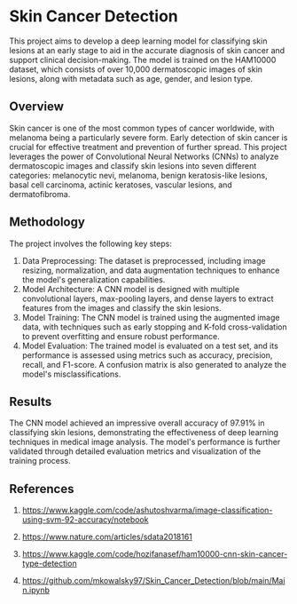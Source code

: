 
# Skin Cancer Detection

This project aims to develop a deep learning model for classifying skin lesions at an early stage to aid in the accurate diagnosis of skin cancer and support clinical decision-making. The model is trained on the HAM10000 dataset, which consists of over 10,000 dermatoscopic images of skin lesions, along with metadata such as age, gender, and lesion type.

## Overview
Skin cancer is one of the most common types of cancer worldwide, with melanoma being a particularly severe form. Early detection of skin cancer is crucial for effective treatment and prevention of further spread. This project leverages the power of Convolutional Neural Networks (CNNs) to analyze dermatoscopic images and classify skin lesions into seven different categories: melanocytic nevi, melanoma, benign keratosis-like lesions, basal cell carcinoma, actinic keratoses, vascular lesions, and dermatofibroma.
## Methodology
The project involves the following key steps:

1. Data Preprocessing: The dataset is preprocessed, including image resizing, normalization, and data augmentation techniques to enhance the model's generalization capabilities.
2. Model Architecture: A CNN model is designed with multiple convolutional layers, max-pooling layers, and dense layers to extract features from the images and classify the skin lesions.
3. Model Training: The CNN model is trained using the augmented image data, with techniques such as early stopping and K-fold cross-validation to prevent overfitting and ensure robust performance.
4. Model Evaluation: The trained model is evaluated on a test set, and its performance is assessed using metrics such as accuracy, precision, recall, and F1-score. A confusion matrix is also generated to analyze the model's misclassifications.
## Results
The CNN model achieved an impressive overall accuracy of 97.91% in classifying skin lesions, demonstrating the effectiveness of deep learning techniques in medical image analysis. The model's performance is further validated through detailed evaluation metrics and visualization of the training process.
## References
1.	https://www.kaggle.com/code/ashutoshvarma/image-classification-using-svm-92-accuracy/notebook 

2.	https://www.nature.com/articles/sdata2018161

3.	https://www.kaggle.com/code/hozifanasef/ham10000-cnn-skin-cancer-type-detection 

4.	https://github.com/mkowalsky97/Skin_Cancer_Detection/blob/main/Main.ipynb 
